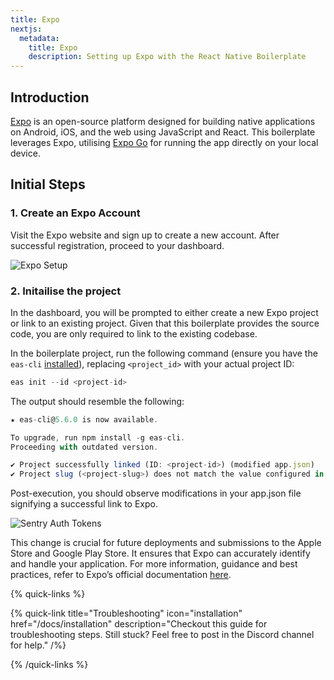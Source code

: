 ```yaml
---
title: Expo
nextjs:
  metadata:
    title: Expo
    description: Setting up Expo with the React Native Boilerplate
---
```


## Introduction

[Expo](https://expo.dev/) is an open-source platform designed for building native applications on Android, iOS, and the
web using JavaScript and React. This boilerplate leverages Expo, utilising [Expo Go](https://expo.dev/client) for running the
app directly on your local device.

## Initial Steps

### 1. Create an Expo Account

Visit the Expo website and sign up to create a new account. After successful registration, proceed to your dashboard.

![Expo Setup](/images/expo-setup.png)

### 2. Initailise the project

In the dashboard, you will be prompted to either create a new Expo project or link to an existing project. Given that this
boilerplate provides the source code, you are only required to link to the existing codebase.

In the boilerplate project, run the following command (ensure you have the `eas-cli` [installed](https://docs.expo.dev/eas-update/getting-started/)),
replacing `<project_id>` with your actual project ID:

```js
eas init --id <project-id>
```

The output should resemble the following:

```js
★ eas-cli@5.6.0 is now available.

To upgrade, run npm install -g eas-cli.
Proceeding with outdated version.

✔ Project successfully linked (ID: <project-id>) (modified app.json)
✔ Project slug (<project-slug>) does not match the value configured in the "slug" field (react-native-starter-pack).. Do you wish to overwrite it? … yes
```

Post-execution, you should observe modifications in your app.json file signifying a successful link to Expo.

![Sentry Auth Tokens](/images/expo-github-changes.png)

This change is crucial for future deployments and submissions to the Apple Store and Google Play Store. It ensures that Expo
can accurately identify and handle your application. For more information, guidance and best practices, refer to Expo’s
official documentation [here](https://docs.expo.dev/).

{% quick-links %}

{% quick-link title="Troubleshooting" icon="installation" href="/docs/installation" description="Checkout this guide for troubleshooting steps. Still stuck? Feel free to post in the Discord channel for help." /%}

{% /quick-links %}
